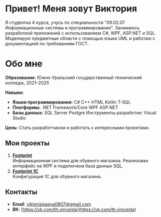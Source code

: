 # Привет! Меня зовут Виктория
Я студентка 4 курса, учусь по специальности "09.02.07 Информационные системы и программирование". Занимаюсь разработкой приложений с использованием C#, WPF, ASP.NET и SQL. Моделирую предметные области с помощью языка UML и работаю с документацией по требованиям ГОСТ.

# Обо мне

**Образование:**
Южно-Уральский государственный технический колледж, 2021–2025

**Навыки:**
- **Языки программирования:**
C#
C++
HTML
Kotlin
T-SQL
- **Платформы:**
.NET Framework/Core
WPF
ASP.NET
- **Базы данных:**
SQL Server
Postgre
Инструменты разработки:
Visual Studio

**Цель:**
Стать разработчиком и работать с интересными проектами.

## Мои проекты
1. **[Footprint](https://github.com/69Loony69/VeterinaryClinic)**  
   Информационная система для обувного магазина. Реализован интерфейс на WPF и подключена база данных SQL.  
2. **[Footprint 1С](https://github.com/69Loony69/VeterinaryClinic_1-)**  
   Конфигурация 1С для обувного магазина.

## Контакты
- **Email**: [viktoriaisaeva0807@gmail.com](viktoriaisaeva0807@gmail.com)  
- **ВК**: [https://vk.com/th.vincenta](https://vk.com/th.vincenta)
